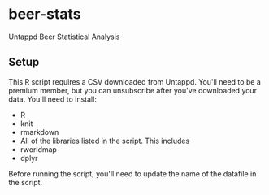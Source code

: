 # beer-stats
Untappd Beer Statistical Analysis

## Setup
This R script requires a CSV downloaded from Untappd.  You'll need to be a premium member, but you can unsubscribe after you've downloaded your data.
You'll need to install:
 * R
 * knit
 * rmarkdown
 * All of the libraries listed in the script.  This includes
  * rworldmap
  * dplyr
  
Before running the script, you'll need to update the name of the datafile in the script.

